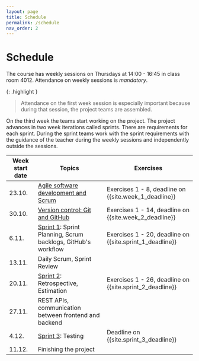 ```yaml
---
layout: page
title: Schedule
permalink: /schedule
nav_order: 2
---
```


# Schedule

The course has weekly sessions on Thursdays at 14:00 - 16:45 in class room 4012. Attendance on weekly sessions is _mandatory_.

{: .highlight }

> Attendance on the first week session is especially important because during that session, the project teams are assembled.

On the third week the teams start working on the project. The project advances in two week iterations called sprints. There are requirements for each sprint. During the sprint teams work with the sprint requirements with the guidance of the teacher during the weekly sessions and independently outside the sessions.

| Week start date | Topics                                                                    | Exercises                                                |
| --------------- | ------------------------------------------------------------------------- | -------------------------------------------------------- |
| 23.10.          | [Agile software development and Scrum](/agile-software-development)       | Exercises 1 - 8, deadline on {{site.week_1_deadline}}    |
| 30.10.          | [Version control: Git and GitHub](/git)                                   | Exercises 1 - 14, deadline on {{site.week_2_deadline}}   |
| 6.11.           | [Sprint 1](/sprint-1): Sprint Planning, Scrum backlogs, GitHub's workflow | Exercises 1 - 20, deadline on {{site.sprint_1_deadline}} |
| 13.11.          | Daily Scrum, Sprint Review                                                |                                                          |
| 20.11.          | [Sprint 2](/sprint-2): Retrospective, Estimation                                      | Exercises 1 - 26, deadline on {{site.sprint_2_deadline}} |
| 27.11.          | REST APIs, communication between frontend and backend                     |                                                          |
| 4.12.           | [Sprint 3](/sprint-3): Testing                                            | Deadline on {{site.sprint_3_deadline}}                   |
| 11.12.          | Finishing the project                                                              |                                                          |
